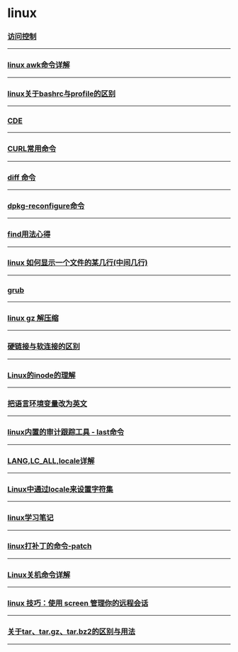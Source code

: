 linux
=====

### [访问控制](access-control)

---

### [linux awk命令详解](awk)

---

### [linux关于bashrc与profile的区别](bashrc-profile-diff)

---

### [CDE](cde)

---

### [CURL常用命令](curl)

---

### [diff 命令](diff)

---

### [dpkg-reconfigure命令](dpkg-reconfigure)

---

### [find用法心得](find)

---

### [linux 如何显示一个文件的某几行(中间几行)](get-appointed-line-from-a-file)

---

### [grub](grub)

---

### [linux gz 解压缩](gzip)

---

### [硬链接与软连接的区别](hard-link-and-soft-link)

---

### [Linux的inode的理解](inode)

---

### [把语言环境变量改为英文](lang)

---

### [linux内置的审计跟踪工具 - last命令](last)

---

### [LANG,LC_ALL,locale详解](locale-detail)

---

### [Linux中通过locale来设置字符集](locale)

---

### [linux学习笔记](note)

---

### [linux打补丁的命令-patch](patch)

---

### [Linux关机命令详解](poweroff)

---

### [linux 技巧：使用 screen 管理你的远程会话](screen)

---

### [关于tar、tar.gz、tar.bz2的区别与用法](something-about-tar-targz-tarbz2)

---
